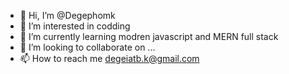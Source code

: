 - 👋 Hi, I’m @Degephomk
- 👀 I’m interested in codding
- 🌱 I’m currently learning modren javascript and MERN full stack
- 💞️ I’m looking to collaborate on ...
- 📫 How to reach me degeiatb.k@gmail.com

<!---
Degephomk/Degephomk is a ✨ special ✨ repository because its `README.md` (this file) appears on your GitHub profile.
You can click the Preview link to take a look at your changes.
--->
